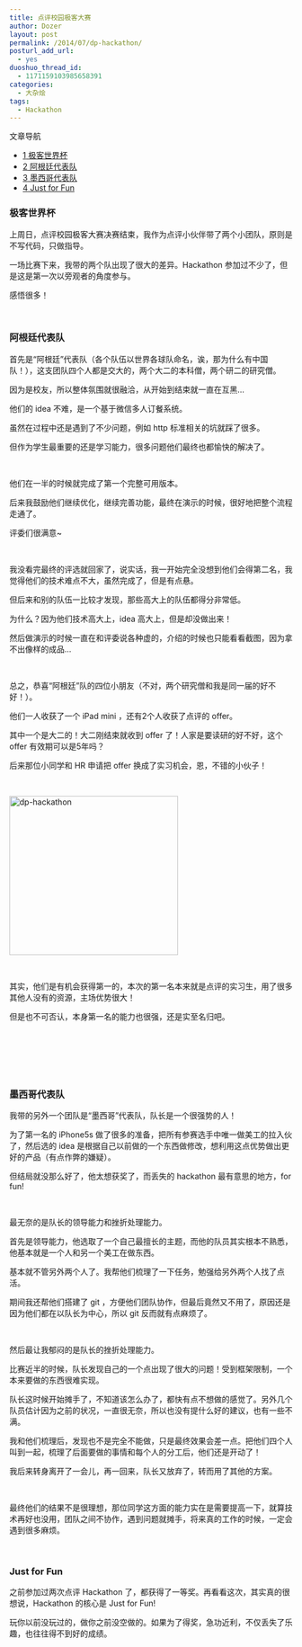 ```yaml
---
title: 点评校园极客大赛
author: Dozer
layout: post
permalink: /2014/07/dp-hackathon/
posturl_add_url:
  - yes
duoshuo_thread_id:
  - 1171159103985658391
categories:
  - 大杂烩
tags:
  - Hackathon
---
```

<div id="toc_container" class="no_bullets">
  <p class="toc_title">
    文章导航
  </p>
  
  <ul class="toc_list">
    <li>
      <a href="#i"><span class="toc_number toc_depth_1">1</span> 极客世界杯</a>
    </li>
    <li>
      <a href="#i-2"><span class="toc_number toc_depth_1">2</span> 阿根廷代表队</a>
    </li>
    <li>
      <a href="#i-3"><span class="toc_number toc_depth_1">3</span> 墨西哥代表队</a>
    </li>
    <li>
      <a href="#Just_for_Fun"><span class="toc_number toc_depth_1">4</span> Just for Fun</a>
    </li>
  </ul>
</div>

### <span id="i">极客世界杯</span>

上周日，点评校园极客大赛决赛结束，我作为点评小伙伴带了两个小团队，原则是不写代码，只做指导。

一场比赛下来，我带的两个队出现了很大的差异。Hackathon 参加过不少了，但是这是第一次以旁观者的角度参与。

感悟很多！

<!--more-->

&nbsp;

### <span id="i-2">阿根廷代表队</span>

首先是“阿根廷”代表队（各个队伍以世界各球队命名，诶，那为什么有中国队！），这支团队四个人都是交大的，两个大二的本科僧，两个研二的研究僧。

因为是校友，所以整体氛围就很融洽，从开始到结束就一直在互黑…

他们的 idea 不难，是一个基于微信多人订餐系统。

虽然在过程中还是遇到了不少问题，例如 http 标准相关的坑就踩了很多。

但作为学生最重要的还是学习能力，很多问题他们最终也都愉快的解决了。

&nbsp;

他们在一半的时候就完成了第一个完整可用版本。

后来我鼓励他们继续优化，继续完善功能，最终在演示的时候，很好地把整个流程走通了。

评委们很满意~

&nbsp;

我没看完最终的评选就回家了，说实话，我一开始完全没想到他们会得第二名，我觉得他们的技术难点不大，虽然完成了，但是有点悬。

但后来和别的队伍一比较才发现，那些高大上的队伍都得分非常低。

为什么？因为他们技术高大上，idea 高大上，但是却没做出来！

然后做演示的时候一直在和评委说各种虚的，介绍的时候也只能看看截图，因为拿不出像样的成品…

&nbsp;

总之，恭喜“阿根廷”队的四位小朋友（不对，两个研究僧和我是同一届的好不好！）。

他们一人收获了一个 iPad mini ，还有2个人收获了点评的 offer。

其中一个是大二的！大二刚结束就收到 offer 了！人家是要读研的好不好，这个 offer 有效期可以是5年吗？

后来那位小同学和 HR 申请把 offer 换成了实习机会，恩，不错的小伙子！

&nbsp;

[<img class="alignnone size-medium wp-image-1526" src="http://www.dozer.cc/wp-content/uploads/2014/07/dp-hackathon-300x283.jpg" alt="dp-hackathon" width="300" height="283" />][1]

&nbsp;

其实，他们是有机会获得第一的，本次的第一名本来就是点评的实习生，用了很多其他人没有的资源，主场优势很大！

但是也不可否认，本身第一名的能力也很强，还是实至名归吧。

&nbsp;

&nbsp;

&nbsp;

### <span id="i-3">墨西哥代表队</span>

我带的另外一个团队是“墨西哥”代表队，队长是一个很强势的人！

为了第一名的 iPhone5s 做了很多的准备，把所有参赛选手中唯一做美工的拉入伙了，然后选的 idea 是根据自己以前做的一个东西做修改，想利用这点优势做出更好的产品（有点作弊的嫌疑）。

但结局就没那么好了，他太想获奖了，而丢失的 hackathon 最有意思的地方，for fun!

&nbsp;

最无奈的是队长的领导能力和挫折处理能力。

首先是领导能力，他选取了一个自己最擅长的主题，而他的队员其实根本不熟悉，他基本就是一个人和另一个美工在做东西。

基本就不管另外两个人了。我帮他们梳理了一下任务，勉强给另外两个人找了点活。

期间我还帮他们搭建了 git ，方便他们团队协作，但最后竟然又不用了，原因还是因为他们都在以队长为中心，所以 git 反而就有点麻烦了。

&nbsp;

然后最让我郁闷的是队长的挫折处理能力。

比赛近半的时候，队长发现自己的一个点出现了很大的问题！受到框架限制，一个本来要做的东西很难实现。

队长这时候开始摊手了，不知道该怎么办了，都快有点不想做的感觉了。另外几个队员估计因为之前的状况，一直很无奈，所以也没有提什么好的建议，也有一些不满。

我和他们梳理后，发现也不是完全不能做，只是最终效果会差一点。把他们四个人叫到一起，梳理了后面要做的事情和每个人的分工后，他们还是开动了！

我后来转身离开了一会儿，再一回来，队长又放弃了，转而用了其他的方案。

&nbsp;

最终他们的结果不是很理想，那位同学这方面的能力实在是需要提高一下，就算技术再好也没用，团队之间不协作，遇到问题就摊手，将来真的工作的时候，一定会遇到很多麻烦。

&nbsp;

### <span id="Just_for_Fun">Just for Fun</span>

之前参加过两次点评 Hackathon 了，都获得了一等奖。再看看这次，其实真的很想说，Hackathon 的核心是 Just for Fun!

玩你以前没玩过的，做你之前没空做的。如果为了得奖，急功近利，不仅丢失了乐趣，也往往得不到好的成绩。

 [1]: http://www.dozer.cc/wp-content/uploads/2014/07/dp-hackathon.jpg